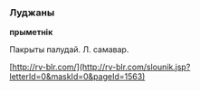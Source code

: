 ### Луджаны
**прыметнік**

Пакрыты палудай. Л. самавар.

<a rel="author">[http://rv-blr.com/](http://rv-blr.com/slounik.jsp?letterId=0&maskId=0&pageId=1563)</a>
